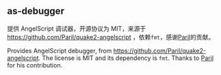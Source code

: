 ## as-debugger

提供 AngelScript 调试器，开源协议为 MIT，来源于 https://github.com/Paril/quake2-angelscript ，依赖`fmt`，感谢[Paril](https://github.com/Paril)的贡献。

Provides AngelScript debugger, from https://github.com/Paril/quake2-angelscript. The license is MIT and its dependency is `fmt`. Thanks to [Paril](https://github.com/Paril) for his contribution.
